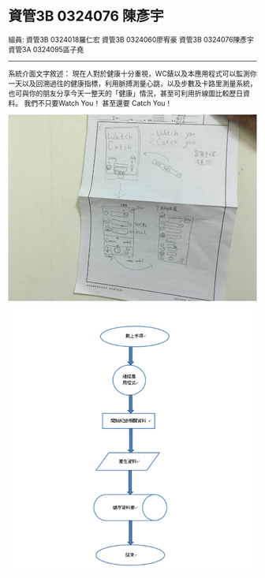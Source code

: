 # 資管3B 0324076 陳彥宇

組員:
資管3B 0324018羅仁宏
資管3B 0324060廖宥豪
資管3B 0324076陳彥宇
資管3A 0324095區子堯


-----------------------------------
系統介面文字敘述：
現在人對於健康十分重視，WC錶以及本應用程式可以監測你一天以及回溯過往的健康指標，利用脈搏測量心跳，以及步數及卡路里測量系統，也可與你的朋友分享今天一整天的「健康」情況，甚至可利用折線圖比較歷日資料。
我們不只要Watch You！
甚至還要  Catch You！

![alt tag](https://github.com/teddyan/oose_0324076/blob/master/%E7%B3%BB%E7%B5%B1%E4%BB%8B%E9%9D%A2%E5%9C%96.jpg)

![alt tag](https://github.com/teddyan/oose_0324076/blob/master/%E6%B5%81%E7%A8%8B%E5%9C%96.png)
